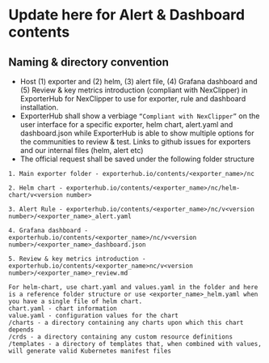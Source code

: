 # Update here for Alert & Dashboard contents

## Naming & directory convention
* Host (1) exporter and (2) helm, (3) alert file, (4) Grafana dashboard and (5) Review & key metrics introduction (compliant with NexClipper) in ExporterHub for NexClipper to use for exporter, rule and dashboard installation.
* ExporterHub shall show a verbiage `“Compliant with NexClipper”` on the user interface for a specific exporter, helm chart, alert.yaml and dashboard.json while ExporterHub is able to show multiple options for the communities to review & test. Links to github issues for exporters and our internal files (helm, alert etc)
* The official request shall be saved under the following folder structure

```plaintext
1. Main exporter folder - exporterhub.io/contents/<exporter_name>/nc

2. Helm chart - exporterhub.io/contents/<exporter_name>/nc/helm-chart/v<version number>

3. Alert Rule - exporterhub.io/contents/<exporter_name>/nc/v<version number>/<exporter_name>_alert.yaml

4. Grafana dashboard - exporterhub.io/contents/<exporter_name>/nc/v<version number>/<exporter_name>_dashboard.json

5. Review & key metrics introduction - exporterhub.io/contents/<exporter_name>nc/v<version number>/<exporter_name>_review.md
```

```plaintext
For helm-chart, use chart.yaml and values.yaml in the folder and here is a reference folder structure or use <exporter_name>_helm.yaml when you have a single file of helm chart.
chart.yaml - chart information
value.yaml - configuration values for the chart
/charts - a directory containing any charts upon which this chart depends
/crds - a directory containing any custom resource definitions
/templates - a directory of templates that, when combined with values, will generate valid Kubernetes manifest files
```
